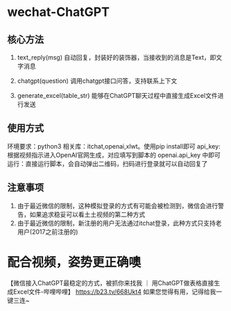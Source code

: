 # wechat-ChatGPT

## 核心方法

  1. text_reply(msg)
  自动回复，封装好的装饰器，当接收到的消息是Text，即文字消息

  2. chatgpt(question)
  调用chatgpt接口问答，支持联系上下文

  3. generate_excel(table_str)
  能够在ChatGPT聊天过程中直接生成Excel文件进行发送

## 使用方式

  环境要求：python3
  相关库：itchat,openai,xlwt。使用pip install即可
  api_key:根据视频指示进入OpenAI官网生成，对应填写到脚本的 openai.api_key 中即可
  运行：直接运行脚本，会自动弹出二维码，扫码进行登录就可以自动回复了

## 注意事项

  1. 由于最近微信的限制，这种模拟登录的方式有可能会被检测到，微信会进行警告，如果追求稳妥可以看土土视频的第二种方式
  2. 由于最近微信的限制，新注册的用户无法通过itchat登录，此种方式只支持老用户(2017之前注册的)

# 配合视频，姿势更正确噢

【微信接入ChatGPT最稳定的方式，被抓你来找我 ｜ 用ChatGPT做表格直接生成Excel文件-哔哩哔哩】 https://b23.tv/668Ukt4
如果您觉得有用，记得给我一键三连~
